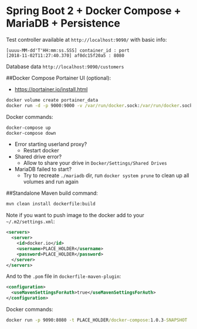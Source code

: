 # Spring Boot 2 + Docker Compose + MariaDB + Persistence
Test controller available at `http://localhost:9090/` with basic info:

```
[uuuu-MM-dd'T'HH:mm:ss.SSS] container_id : port 
[2018-11-02T11:27:40.370] af0dc15f20a5 : 8080
```

Database data `http://localhost:9090/customers`

##Docker Compose
Portainer UI (optional):
- https://portainer.io/install.html
```cmd
docker volume create portainer_data
docker run -d -p 9000:9000 -v /var/run/docker.sock:/var/run/docker.sock -v portainer_data:/data portainer/portainer
```

Docker commands:
```cmd
docker-compose up
docker-compose down
```

- Error starting userland proxy?
  - Restart docker
- Shared drive error?
  - Allow to share your drive in `Docker/Settings/Shared Drives`
- MariaDB failed to start?
  - Try to recreate `./mariadb` dir, run `docker system prune` to clean up all volumes and run again

##Standalone
Maven build command:
```cmd
mvn clean install dockerfile:build
```

Note if you want to push image to the docker add to your `~/.m2/settings.xml`:
```xml
<servers>
  <server>
    <id>docker.io</id>
    <username>PLACE_HOLDER</username>
    <password>PLACE_HOLDER</password>
  </server>
</servers>
```
And to the `.pom` file in `dockerfile-maven-plugin`:
```xml
<configuration>
  <useMavenSettingsForAuth>true</useMavenSettingsForAuth>
</configuration>

```

Docker commands:
```cmd
docker run -p 9090:8080 -t PLACE_HOLDER/docker-compose:1.0.3-SNAPSHOT
```